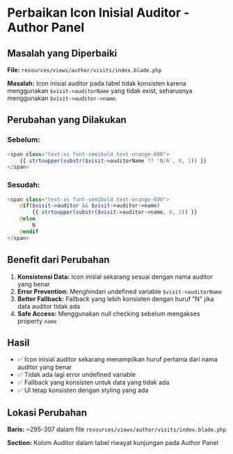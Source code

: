 # Perbaikan Icon Inisial Auditor - Author Panel

## Masalah yang Diperbaiki

**File:** `resources/views/author/visits/index.blade.php`

**Masalah:** Icon inisial auditor pada tabel tidak konsisten karena menggunakan `$visit->auditorName` yang tidak exist, seharusnya menggunakan `$visit->auditor->name`.

## Perubahan yang Dilakukan

### Sebelum:
```php
<span class="text-xs font-semibold text-orange-600">
    {{ strtoupper(substr($visit->auditorName ?? 'N/A', 0, 1)) }}
</span>
```

### Sesudah:
```php
<span class="text-xs font-semibold text-orange-600">
    @if($visit->auditor && $visit->auditor->name)
        {{ strtoupper(substr($visit->auditor->name, 0, 1)) }}
    @else
        N
    @endif
</span>
```

## Benefit dari Perubahan

1. **Konsistensi Data:** Icon inisial sekarang sesuai dengan nama auditor yang benar
2. **Error Prevention:** Menghindari undefined variable `$visit->auditorName`
3. **Better Fallback:** Fallback yang lebih konsisten dengan huruf "N" jika data auditor tidak ada
4. **Safe Access:** Menggunakan null checking sebelum mengakses property `name`

## Hasil

- ✅ Icon inisial auditor sekarang menampilkan huruf pertama dari nama auditor yang benar
- ✅ Tidak ada lagi error undefined variable
- ✅ Fallback yang konsisten untuk data yang tidak ada
- ✅ UI tetap konsisten dengan styling yang ada

## Lokasi Perubahan

**Baris:** ~295-307 dalam file `resources/views/author/visits/index.blade.php`

**Section:** Kolom Auditor dalam tabel riwayat kunjungan pada Author Panel
